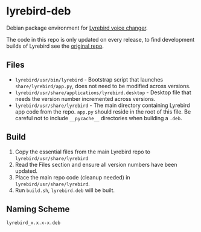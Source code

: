 # lyrebird-deb

Debian package environment for [Lyrebird voice changer](https://github.com/lyrebird/lyrebird-voice-changer).

The code in this repo is only updated on every release, to find development builds of Lyrebird see the [original repo](https://github.com/lyrebird/lyrebird-voice-changer).

## Files

  * `lyrebird/usr/bin/lyrebird` - Bootstrap script that launches `share/lyrebird/app.py`, does not need to be modified across versions.
  * `lyrebird/usr/share/applications/lyrebird.desktop` - Desktop file that needs the version number incremented across versions.
  * `lyrebird/usr/share/lyrebird` - The main directory containing Lyrebird app code from the repo. `app.py` should reside in the root of this file. Be careful not to include `__pycache__` directories when building a `.deb`.

## Build

  1. Copy the essential files from the main Lyrebird repo to `lyrebird/usr/share/lyrebird`
  2. Read the Files section and ensure all version numbers have been updated.
  3. Place the main repo code (cleanup needed) in `lyrebird/usr/share/lyrebird`.
  4. Run `build.sh`, `lyrebird.deb` will be built.

## Naming Scheme

`lyrebird_x.x.x-x.deb`


